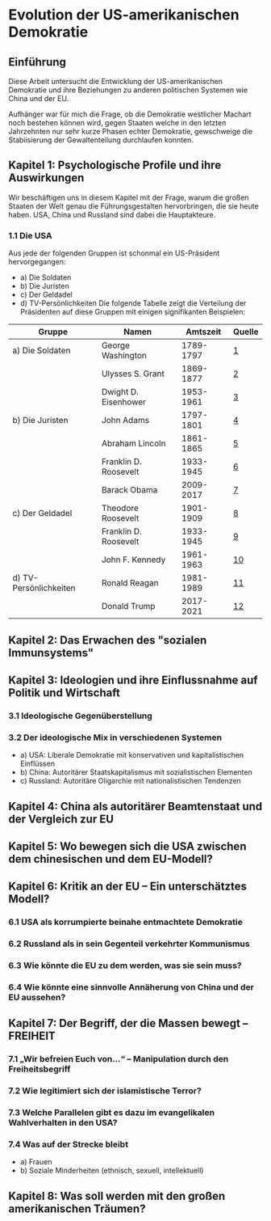 # Evolution der US-amerikanischen Demokratie

## Einführung

Diese Arbeit untersucht die Entwicklung der US-amerikanischen Demokratie und ihre Beziehungen zu anderen politischen Systemen wie China und der EU.

Aufhänger war für mich die Frage, ob die Demokratie westlicher Machart noch bestehen können wird, gegen Staaten welche in den letzten Jahrzehnten nur sehr kurze Phasen echter Demokratie, gewschweige die Stabiisierung der Gewaltenteilung durchlaufen konnten.

## Kapitel 1: Psychologische Profile und ihre Auswirkungen

Wir beschäftigen uns in diesem Kapitel mit der Frage, warum die großen Staaten der Welt genau die Führungsgestalten hervorbringen, die sie heute haben.
USA, China und Russland sind dabei die Hauptakteure.

### 1.1 Die USA

Aus jede der folgenden Gruppen ist schonmal ein US-Präsident hervorgegangen:

- a) Die Soldaten
- b) Die Juristen
- c) Der Geldadel
- d) TV-Persönlichkeiten
Die folgende Tabelle zeigt die Verteilung der Präsidenten auf diese Gruppen mit einigen signifikanten Beispielen:

| Gruppe             | Namen                                      | Amtszeit | Quelle |
|--------------------|--------------------------------------------|----------|--------|
| a) Die Soldaten    | George Washington                          | 1789-1797 | [1](https://en.wikipedia.org/wiki/George_Washington) |
|                    | Ulysses S. Grant                           | 1869-1877 | [2](https://en.wikipedia.org/wiki/Ulysses_S._Grant) |
|                    | Dwight D. Eisenhower                       | 1953-1961 | [3](https://en.wikipedia.org/wiki/Dwight_D._Eisenhower) |
| b) Die Juristen    | John Adams                                 | 1797-1801 | [4](https://en.wikipedia.org/wiki/John_Adams) |
|                    | Abraham Lincoln                            | 1861-1865 | [5](https://en.wikipedia.org/wiki/Abraham_Lincoln) |
|                    | Franklin D. Roosevelt                      | 1933-1945 | [6](https://en.wikipedia.org/wiki/Franklin_D._Roosevelt) |
|                    | Barack Obama                               | 2009-2017 | [7](https://en.wikipedia.org/wiki/Barack_Obama) |
| c) Der Geldadel    | Theodore Roosevelt                         | 1901-1909 | [8](https://en.wikipedia.org/wiki/Theodore_Roosevelt) |
|                    | Franklin D. Roosevelt                      | 1933-1945 | [9](https://en.wikipedia.org/wiki/Franklin_D._Roosevelt) |
|                    | John F. Kennedy                            | 1961-1963 | [10](https://en.wikipedia.org/wiki/John_F._Kennedy) |
| d) TV-Persönlichkeiten | Ronald Reagan                         | 1981-1989 | [11](https://en.wikipedia.org/wiki/Ronald_Reagan) |
|                    | Donald Trump                               | 2017-2021 | [12](https://en.wikipedia.org/wiki/Donald_Trump) |



## Kapitel 2: Das Erwachen des "sozialen Immunsystems"

## Kapitel 3: Ideologien und ihre Einflussnahme auf Politik und Wirtschaft

### 3.1 Ideologische Gegenüberstellung

### 3.2 Der ideologische Mix in verschiedenen Systemen

- a) USA: Liberale Demokratie mit konservativen und kapitalistischen Einflüssen
- b) China: Autoritärer Staatskapitalismus mit sozialistischen Elementen
- c) Russland: Autoritäre Oligarchie mit nationalistischen Tendenzen

## Kapitel 4: China als autoritärer Beamtenstaat und der Vergleich zur EU

## Kapitel 5: Wo bewegen sich die USA zwischen dem chinesischen und dem EU-Modell?

## Kapitel 6: Kritik an der EU – Ein unterschätztes Modell?

### 6.1 USA als korrumpierte beinahe entmachtete Demokratie

### 6.2 Russland als in sein Gegenteil verkehrter Kommunismus

### 6.3 Wie könnte die EU zu dem werden, was sie sein muss?

### 6.4 Wie könnte eine sinnvolle Annäherung von China und der EU aussehen?

## Kapitel 7: Der Begriff, der die Massen bewegt – FREIHEIT

### 7.1 „Wir befreien Euch von...“ – Manipulation durch den Freiheitsbegriff

### 7.2 Wie legitimiert sich der islamistische Terror?

### 7.3 Welche Parallelen gibt es dazu im evangelikalen Wahlverhalten in den USA?

### 7.4 Was auf der Strecke bleibt

- a) Frauen
- b) Soziale Minderheiten (ethnisch, sexuell, intellektuell)

## Kapitel 8: Was soll werden mit den großen amerikanischen Träumen?
